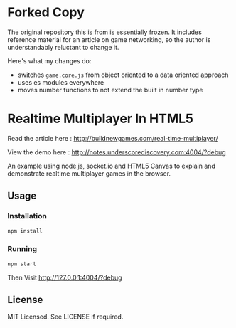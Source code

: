 Forked Copy
=============================

The original repository this is from is essentially frozen. It includes reference material for an article on game networking, so the author is understandably reluctant to change it. 

Here's what my changes do:
* switches `game.core.js` from object oriented to a data oriented approach
* uses es modules everywhere
* moves number functions to not extend the built in number type


Realtime Multiplayer In HTML5
=============================

Read the article here : 
http://buildnewgames.com/real-time-multiplayer/

View the demo here :
http://notes.underscorediscovery.com:4004/?debug

An example using node.js, socket.io and HTML5 Canvas to explain and demonstrate realtime multiplayer games in the browser.


## Usage

### Installation
```bash
npm install
```

### Running
```bash
npm start
```

Then Visit http://127.0.0.1:4004/?debug


## License

MIT Licensed. 
See LICENSE if required.

